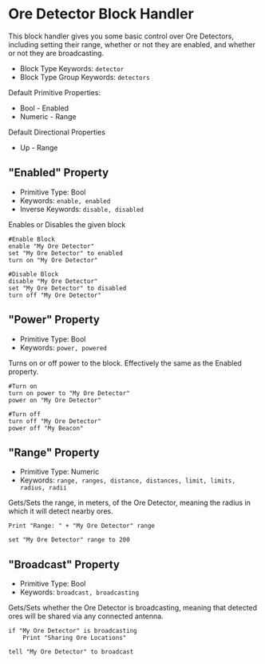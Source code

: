 ﻿# Ore Detector Block Handler
This block handler gives you some basic control over Ore Detectors, including setting their range, whether or not they are enabled, and whether or not they are broadcasting.

* Block Type Keywords: ```detector```
* Block Type Group Keywords: ```detectors```

Default Primitive Properties:
* Bool - Enabled
* Numeric - Range

Default Directional Properties
* Up - Range

## "Enabled" Property
* Primitive Type: Bool
* Keywords: ```enable, enabled```
* Inverse Keywords: ```disable, disabled```

Enables or Disables the given block

```
#Enable Block
enable "My Ore Detector"
set "My Ore Detector" to enabled
turn on "My Ore Detector"

#Disable Block
disable "My Ore Detector"
set "My Ore Detector" to disabled
turn off "My Ore Detector"
```

## "Power" Property
* Primitive Type: Bool
* Keywords: ```power, powered```

Turns on or off power to the block.  Effectively the same as the Enabled property.

```
#Turn on
turn on power to "My Ore Detector"
power on "My Ore Detector"

#Turn off
turn off "My Ore Detector"
power off "My Beacon"
```

## "Range" Property
* Primitive Type: Numeric
* Keywords: ```range, ranges, distance, distances, limit, limits, radius, radii```

Gets/Sets the range, in meters, of the Ore Detector, meaning the radius in which it will detect nearby ores.

```
Print "Range: " + "My Ore Detector" range

set "My Ore Detector" range to 200
```

## "Broadcast" Property
* Primitive Type: Bool
* Keywords: ```broadcast, broadcasting```

Gets/Sets whether the Ore Detector is broadcasting, meaning that detected ores will be shared via any connected antenna.

```
if "My Ore Detector" is broadcasting
	Print "Sharing Ore Locations"

tell "My Ore Detector" to broadcast
```